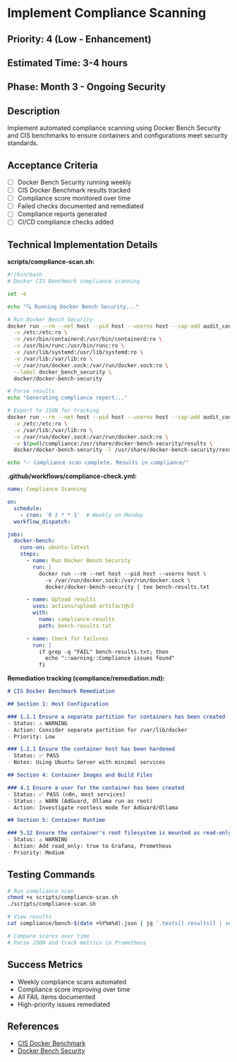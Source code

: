 # Implement Compliance Scanning

## Priority: 4 (Low - Enhancement)
## Estimated Time: 3-4 hours
## Phase: Month 3 - Ongoing Security

## Description
Implement automated compliance scanning using Docker Bench Security and CIS benchmarks to ensure containers and configurations meet security standards.

## Acceptance Criteria
- [ ] Docker Bench Security running weekly
- [ ] CIS Docker Benchmark results tracked
- [ ] Compliance score monitored over time
- [ ] Failed checks documented and remediated
- [ ] Compliance reports generated
- [ ] CI/CD compliance checks added

## Technical Implementation Details

**scripts/compliance-scan.sh:**
```bash
#!/bin/bash
# Docker CIS Benchmark compliance scanning

set -e

echo "🔍 Running Docker Bench Security..."

# Run Docker Bench Security
docker run --rm --net host --pid host --userns host --cap-add audit_control \
  -v /etc:/etc:ro \
  -v /usr/bin/containerd:/usr/bin/containerd:ro \
  -v /usr/bin/runc:/usr/bin/runc:ro \
  -v /usr/lib/systemd:/usr/lib/systemd:ro \
  -v /var/lib:/var/lib:ro \
  -v /var/run/docker.sock:/var/run/docker.sock:ro \
  --label docker_bench_security \
  docker/docker-bench-security

# Parse results
echo "Generating compliance report..."

# Export to JSON for tracking
docker run --rm --net host --pid host --userns host --cap-add audit_control \
  -v /etc:/etc:ro \
  -v /var/lib:/var/lib:ro \
  -v /var/run/docker.sock:/var/run/docker.sock:ro \
  -v $(pwd)/compliance:/usr/share/docker-bench-security/results \
  docker/docker-bench-security -l /usr/share/docker-bench-security/results/bench-$(date +%Y%m%d).json

echo "✅ Compliance scan complete. Results in compliance/"
```

**.github/workflows/compliance-check.yml:**
```yaml
name: Compliance Scanning

on:
  schedule:
    - cron: '0 2 * * 1'  # Weekly on Monday
  workflow_dispatch:

jobs:
  docker-bench:
    runs-on: ubuntu-latest
    steps:
      - name: Run Docker Bench Security
        run: |
          docker run --rm --net host --pid host --userns host \
            -v /var/run/docker.sock:/var/run/docker.sock \
            docker/docker-bench-security | tee bench-results.txt

      - name: Upload results
        uses: actions/upload-artifact@v3
        with:
          name: compliance-results
          path: bench-results.txt

      - name: Check for failures
        run: |
          if grep -q "FAIL" bench-results.txt; then
            echo "::warning::Compliance issues found"
          fi
```

**Remediation tracking (compliance/remediation.md):**
```markdown
# CIS Docker Benchmark Remediation

## Section 1: Host Configuration

### 1.1.1 Ensure a separate partition for containers has been created
- Status: ⚠️ WARNING
- Action: Consider separate partition for /var/lib/docker
- Priority: Low

### 1.2.1 Ensure the container host has been hardened
- Status: ✅ PASS
- Notes: Using Ubuntu Server with minimal services

## Section 4: Container Images and Build Files

### 4.1 Ensure a user for the container has been created
- Status: ✅ PASS (n8n, most services)
- Status: ⚠️ WARN (AdGuard, Ollama run as root)
- Action: Investigate rootless mode for AdGuard/Ollama

## Section 5: Container Runtime

### 5.12 Ensure the container's root filesystem is mounted as read-only
- Status: ⚠️ WARNING
- Action: Add read_only: true to Grafana, Prometheus
- Priority: Medium
```

## Testing Commands
```bash
# Run compliance scan
chmod +x scripts/compliance-scan.sh
./scripts/compliance-scan.sh

# View results
cat compliance/bench-$(date +%Y%m%d).json | jq '.tests[].results[] | select(.status=="FAIL")'

# Compare scores over time
# Parse JSON and track metrics in Prometheus
```

## Success Metrics
- Weekly compliance scans automated
- Compliance score improving over time
- All FAIL items documented
- High-priority issues remediated

## References
- [CIS Docker Benchmark](https://www.cisecurity.org/benchmark/docker)
- [Docker Bench Security](https://github.com/docker/docker-bench-security)
